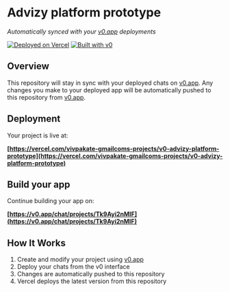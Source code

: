 # Advizy platform prototype

*Automatically synced with your [v0.app](https://v0.app) deployments*

[![Deployed on Vercel](https://img.shields.io/badge/Deployed%20on-Vercel-black?style=for-the-badge&logo=vercel)](https://vercel.com/vivpakate-gmailcoms-projects/v0-advizy-platform-prototype)
[![Built with v0](https://img.shields.io/badge/Built%20with-v0.app-black?style=for-the-badge)](https://v0.app/chat/projects/Tk9Ayi2nMIF)

## Overview

This repository will stay in sync with your deployed chats on [v0.app](https://v0.app).
Any changes you make to your deployed app will be automatically pushed to this repository from [v0.app](https://v0.app).

## Deployment

Your project is live at:

**[https://vercel.com/vivpakate-gmailcoms-projects/v0-advizy-platform-prototype](https://vercel.com/vivpakate-gmailcoms-projects/v0-advizy-platform-prototype)**

## Build your app

Continue building your app on:

**[https://v0.app/chat/projects/Tk9Ayi2nMIF](https://v0.app/chat/projects/Tk9Ayi2nMIF)**

## How It Works

1. Create and modify your project using [v0.app](https://v0.app)
2. Deploy your chats from the v0 interface
3. Changes are automatically pushed to this repository
4. Vercel deploys the latest version from this repository
